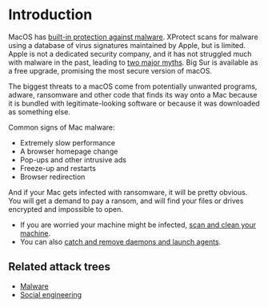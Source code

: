 # Introduction

MacOS has [built-in protection against malware](https://support.apple.com/guide/security/protecting-against-malware-sec469d47bd8/web). 
XProtect scans for malware using a database of virus signatures maintained by Apple, but is limited. Apple is not a 
dedicated security company, and it has not struggled much with malware in the past, leading to 
[two major myths](myths.md). Big Sur is available as a free upgrade, promising the most secure version of macOS.

The biggest threats to a macOS come from potentially unwanted programs, adware, ransomware and other code 
that finds its way onto a Mac because it is bundled with legitimate-looking software or because it was downloaded as 
something else. 

Common signs of Mac malware:

* Extremely slow performance
* A browser homepage change
* Pop-ups and other intrusive ads
* Freeze-up and restarts
* Browser redirection

And if your Mac gets infected with ransomware, it will be pretty obvious. You will get a demand to pay a ransom, and 
will find your files or drives encrypted and impossible to open.  

* If you are worried your machine might be infected, [scan and clean your machine](clean-machine.md).
* You can also [catch and remove daemons and launch agents](daemons-and-agents.md).

## Related attack trees

* [Malware](attack-trees:docs/malware/README)
* [Social engineering](attack-trees:docs/social-engineering/README)